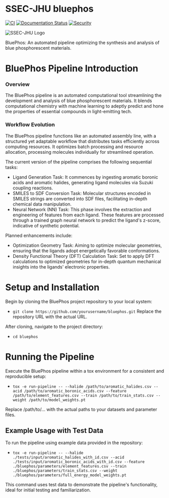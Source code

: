 # SSEC-JHU bluephos

[![CI](https://github.com/ssec-jhu/bluephos/actions/workflows/ci.yml/badge.svg)](https://github.com/ssec-jhu/bluephos/actions/workflows/ci.yml)
[![Documentation Status](https://readthedocs.org/projects/ssec-jhu-bluephos/badge/?version=latest)](https://ssec-jhu-bluephos.readthedocs.io/en/latest/?badge=latest)
[![Security](https://github.com/ssec-jhu/bluephos/actions/workflows/security.yml/badge.svg)](https://github.com/ssec-jhu/bluephos/actions/workflows/security.yml)
<!---[![DOI](https://zenodo.org/badge/<insert_ID_number>.svg)](https://zenodo.org/badge/latestdoi/<insert_ID_number>) --->


![SSEC-JHU Logo](docs/_static/SSEC_logo_horiz_blue_1152x263.png)

BluePhos: An automated pipeline optimizing the synthesis and analysis of blue phosphorescent materials.

# BluePhos Pipeline Introduction

### Overview

The BluePhos pipeline is an automated computational tool streamlining the development and analysis of blue phosphorescent materials. It blends computational chemistry with machine learning to adeptly predict and hone the properties of essential compounds in light-emitting tech.

### Workflow Evolution

The BluePhos pipeline functions like an automated assembly line, with a structured yet adaptable workflow that distributes tasks efficiently across computing resources. It optimizes batch processing and resource allocation, processing molecules individually for streamlined operation.

The current version of the pipeline comprises the following sequential tasks:

* Ligand Generation Task: It commences by ingesting aromatic boronic acids and aromatic halides, generating ligand molecules via Suzuki coupling reactions.
* SMILES to SDF Conversion Task: Molecular structures encoded in SMILES strings are converted into SDF files, facilitating in-depth chemical data manipulation.
* Neural Network (NN) Task: This phase involves the extraction and engineering of features from each ligand. These features are processed through a trained graph neural network to predict the ligand's z-score, indicative of synthetic potential.

Planned enhancements include:

* Optimization Geometry Task: Aiming to optimize molecular geometries, ensuring that the ligands adopt energetically favorable conformations.
* Density Functional Theory (DFT) Calculation Task: Set to apply DFT calculations to optimized geometries for in-depth quantum mechanical insights into the ligands' electronic properties.

# Setup and Installation

Begin by cloning the BluePhos project repository to your local system:
* ``git clone https://github.com/yourusername/bluephos.git`` 
Replace the repository URL with the actual URL. 

After cloning, navigate to the project directory:
* ``cd bluephos``

# Running the Pipeline
Execute the BluePhos pipeline within a tox environment for a consistent and reproducible setup:

* ``tox -e run-pipeline -- --halide /path/to/aromatic_halides.csv --acid /path/to/aromatic_boronic_acids.csv --feature /path/to/element_features.csv --train /path/to/train_stats.csv --weight /path/to/model_weights.pt``

Replace /path/to/... with the actual paths to your datasets and parameter files.

## Example Usage with Test Data
To run the pipeline using example data provided in the repository:

* ``tox -e run-pipeline -- --halide ./tests/input/aromatic_halides_with_id.csv --acid ./tests/input/aromatic_boronic_acids_with_id.csv --feature ./bluephos/parameters/element_features.csv --train ./bluephos/parameters/train_stats.csv --weight ./bluephos/parameters/full_energy_model_weights.pt``

This command uses test data to demonstrate the pipeline's functionality, ideal for initial testing and familiarization.



